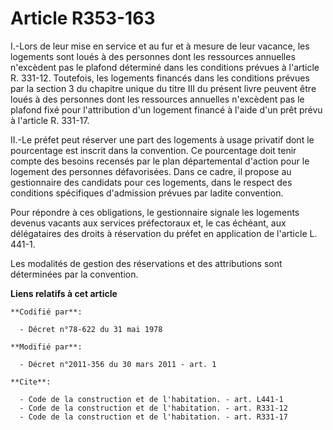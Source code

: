 # Article R353-163

I.-Lors de leur mise en service et au fur et à mesure de leur vacance, les logements sont loués à des personnes dont les
ressources annuelles n'excèdent pas le plafond déterminé dans les conditions prévues à l'article R. 331-12. Toutefois, les
logements financés dans les conditions prévues par la section 3 du chapitre unique du titre III du présent livre peuvent être
loués à des personnes dont les ressources annuelles n'excèdent pas le plafond fixé pour l'attribution d'un logement financé à
l'aide d'un prêt prévu à l'article R. 331-17. 

II.-Le préfet peut réserver une part des logements à usage privatif dont le pourcentage est inscrit dans la convention. Ce
pourcentage doit tenir compte des besoins recensés par le plan départemental d'action pour le logement des personnes
défavorisées. Dans ce cadre, il propose au gestionnaire des candidats pour ces logements, dans le respect des conditions
spécifiques d'admission prévues par ladite convention. 

Pour répondre à ces obligations, le gestionnaire signale les logements devenus vacants aux services préfectoraux et, le cas
échéant, aux délégataires des droits à réservation du préfet en application de l'article L. 441-1. 

Les modalités de gestion des réservations et des attributions sont déterminées par la convention.

**Liens relatifs à cet article**

	**Codifié par**:

	  - Décret n°78-622 du 31 mai 1978

	**Modifié par**:

	  - Décret n°2011-356 du 30 mars 2011 - art. 1

	**Cite**:

	  - Code de la construction et de l'habitation. - art. L441-1
	  - Code de la construction et de l'habitation. - art. R331-12
	  - Code de la construction et de l'habitation. - art. R331-17

